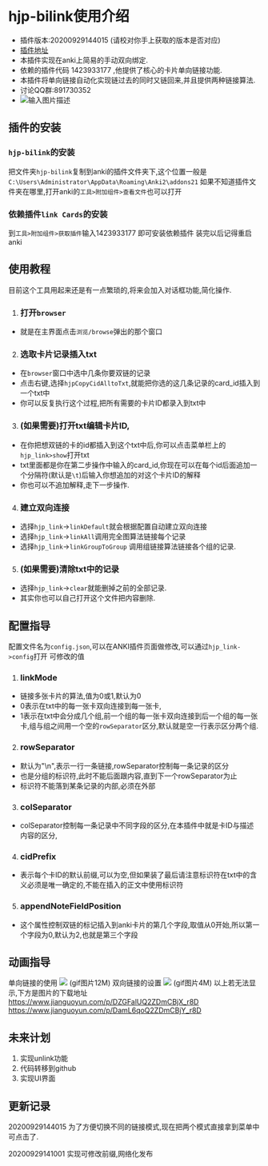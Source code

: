 # hjp-bilink使用介绍
- 插件版本:20200929144015 (请校对你手上获取的版本是否对应)
- [插件地址](https://www.jianguoyun.com/p/Ddrue-AQ2ZDmCBji_r8D)
- 本插件实现在anki上简易的手动双向绑定.
- 依赖的插件代码 1423933177 ,他提供了核心的卡片单向链接功能.
- 本插件将单向链接自动化实现链过去的同时又链回来,并且提供两种链接算法.
- 讨论QQ群:891730352
- ![输入图片描述](https://www.jianguoyun.com/c/tblv2/Rc8g6qDMyLRfXN_DfH18DsmGrNYQvG3KSBbPDM9ToC-Va6p25PAHOBwuqfvru898GGbmphrx/pLeZAJRx8EaWRT7gE0MZIw/l)
## 插件的安装
### `hjp-bilink`的安装
把文件夹`hjp-bilink`复制到anki的插件文件夹下,这个位置一般是`C:\Users\Administrator\AppData\Roaming\Anki2\addons21`
如果不知道插件文件夹在哪里,打开anki的`工具>附加组件>查看文件`也可以打开
### 依赖插件`link Cards`的安装
到`工具>附加组件>获取插件`输入1423933177  即可安装依赖插件
装完以后记得重启anki
## 使用教程
目前这个工具用起来还是有一点繁琐的,将来会加入对话框功能,简化操作.
1. ### 打开`browser`
- 就是在主界面点击`浏览/browse`弹出的那个窗口
2. ### 选取卡片记录插入txt
- 在`browser`窗口中选中几条你要双链的记录
- 点击右键,选择`hjpCopyCidAlltoTxt`,就能把你选的这几条记录的card_id插入到一个txt中
- 你可以反复执行这个过程,把所有需要的卡片ID都录入到txt中
3. ### (如果需要)打开txt编辑卡片ID,
- 在你把想双链的卡的id都插入到这个txt中后,你可以点击菜单栏上的`hjp_link>show`打开txt
- txt里面都是你在第二步操作中输入的card_id,你现在可以在每个id后面追加一个分隔符(默认是`\t`)后输入你想追加的对这个卡片ID的解释
- 你也可以不追加解释,走下一步操作.
4. ### 建立双向连接
- 选择`hjp_link`->`linkDefault`就会根据配置自动建立双向连接
- 选择`hjp_link`->`linkAll`调用完全图算法链接每个记录
- 选择`hjp_link`->`linkGroupToGroup` 调用组链接算法链接各个组的记录.
5. ### (如果需要)清除txt中的记录
- 选择`hjp_link`->`clear`就能删掉之前的全部记录.
- 其实你也可以自己打开这个文件把内容删除.

## 配置指导
配置文件名为`config.json`,可以在ANKI插件页面做修改,可以通过`hjp_link->config`打开
可修改的值
1. ### linkMode
- 链接多张卡片的算法,值为0或1,默认为0
- 0表示在txt中的每一张卡双向连接到每一张卡,
- 1表示在txt中会分成几个组,前一个组的每一张卡双向连接到后一个组的每一张卡,组与组之间用一个空的`rowSeparator`区分,默认就是空一行表示区分两个组.
2. ### rowSeparator
- 默认为"\n",表示一行一条链接,rowSeparator控制每一条记录的区分
- 也是分组的标识符,此时不能后面跟内容,直到下一个rowSeparator为止
- 标识符不能落到某条记录的内部,必须在外部
3. ### colSeparator
- colSeparator控制每一条记录中不同字段的区分,在本插件中就是卡ID与描述内容的区分,
4. ### cidPrefix
- 表示每个卡ID的默认前缀,可以为空,但如果装了最后请注意标识符在txt中的含义必须是唯一确定的,不能在插入的正文中使用标识符
5. ### appendNoteFieldPosition
- 这个属性控制双链的标记插入到anki卡片的第几个字段,取值从0开始,所以第一个字段为0,默认为2,也就是第三个字段
## 动画指导
单向链接的使用
  ![](https://www.jianguoyun.com/c/dl-file/%E6%88%90%E6%96%87%E4%BD%9C%E5%93%81/myscripts/hjp-bilink/link_addon_how_to_use_1.gif?dt=qhgbom&kv=NTY0Mjk4MzM5QHFxLmNvbQ&sd=azgih&ud=BFSfxnPc0AsG7tTyQthJw-yQBmx5wSdNmCXfP7A7nwU&vr=1) (gif图片12M)
双向链接的设置
  ![](https://www.jianguoyun.com/c/dl-file/%E6%88%90%E6%96%87%E4%BD%9C%E5%93%81/myscripts/hjp-bilink/link_addon_how_to_use_2.gif?dt=qhgbse&kv=NTY0Mjk4MzM5QHFxLmNvbQ&sd=azgih&ud=F78eZEKoHbIAxYtTWlplcM5-PYTLKF485woVnVODmCM&vr=1)  (gif图片4M)
以上若无法显示,下方是图片的下载地址
https://www.jianguoyun.com/p/DZGFalUQ2ZDmCBjX_r8D
https://www.jianguoyun.com/p/DamL6qoQ2ZDmCBjY_r8D

## 未来计划
1. 实现unlink功能
2. 代码转移到github
3. 实现UI界面

## 更新记录
20200929144015 为了方便切换不同的链接模式,现在把两个模式直接拿到菜单中可点击了.

20200929141001 实现可修改前缀,网络化发布
